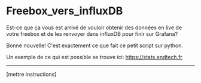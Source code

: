 # Freebox_vers_influxDB

Est-ce que ça vous est arrivé de vouloir obtenir des données en live de votre freebox et de les renvoyer dans influxDB pour finir sur Grafana?

Bonne nouvelle! C'est exactement ce que fait ce petit script sur python.

Un exemple de ce qui est possible se trouve ici: https://stats.endtech.fr

---

[mettre instructions]
